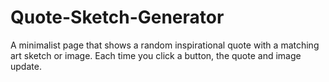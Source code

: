 # Quote-Sketch-Generator
A minimalist page that shows a random inspirational quote with a matching art sketch or image. Each time you click a button, the quote and image update.
